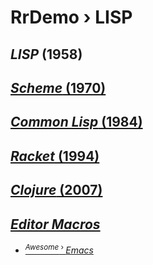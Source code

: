 # RrDemo › LISP

## *LISP* (1958)

## [*Scheme* (1970)](http://scheme-reports.org/)

## [*Common Lisp* (1984)](http://common-lisp.net/)

## [*Racket* (1994)](http://racket-lang.org/)

## [*Clojure* (2007)](http://clojure.org/)

## [*Editor Macros*](http://gnu.org/software/emacs/)
- [<sup>*Awesome* › </sup>*Emacs*](http://github.com/emacs-tw/awesome-emacs)
